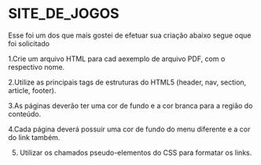 # SITE_DE_JOGOS
Esse foi um dos que mais gostei de efetuar sua criação abaixo segue oque foi solicitado

1.Crie um arquivo HTML para cad aexemplo de arquivo PDF, com o respectivo nome.

2.Utilize as principais tags de estruturas do HTML5 (header, nav, section, article, footer).

3.As páginas deverão ter uma cor de fundo e a cor branca para a região do conteúdo.

4.Cada página deverá possuir uma cor de fundo do menu diferente e a cor do link também.

5. Utilizar os chamados pseudo-elementos do CSS para formatar os links.
